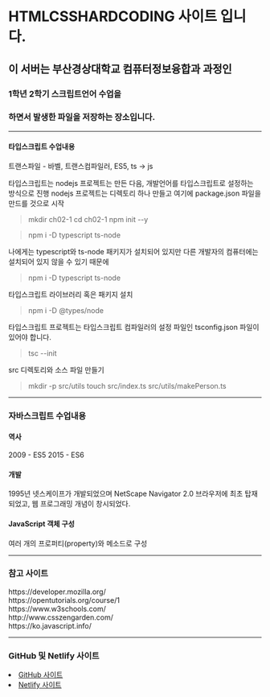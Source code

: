 # HTMLCSSHARDCODING 사이트 입니다.
<h2> 이 서버는 부산경상대학교 컴퓨터정보융합과 과정인</h2>
<h3>1학년 2학기 스크립트언어 수업을</h3>
<h3>하면서 발생한 파일을 저장하는 장소입니다.</h3>
<hr>
<h4>타입스크립트 수업내용</h4>
<p>
트랜스파일 - 바벨, 트랜스컴파일러, ES5, ts -> js

타입스크립트는 nodejs 프로젝트는 만든 다음, 개발언어를 타입스크립트로 설정하는 방식으로 진행
nodejs 프로젝트는 디렉토리 하나 만들고 여기에 package.json 파일을 만드를 것으로 시작

>mkdir ch02-1
>cd ch02-1
>npm init --y

> npm i -D typescript ts-node

나에게는 typescript와 ts-node 패키지가 설치되어 있지만 다른 개발자의 컴퓨터에는 설치되어 있지 않을 수 있기 때문에 

>npm i -D typescript ts-node

타입스크립트 라이브러리 혹은 패키지 설치

>npm i -D @types/node

타입스크립트 프로젝트는 타입스크립트 컴파일러의 설정 파일인 tsconfig.json 파일이 있어야 합니다.

>tsc --init

src 디렉토리와 소스 파일 만들기
>mkdir -p src/utils
>touch src/index.ts src/utils/makePerson.ts</p>
<hr>
<h3>자바스크립트 수업내용</h3>
<h4>역사</h4>
<p>2009 - ES5 
2015 - ES6</p>
<h4>개발</h4>
<p>1995년 넷스케이프가 개발되었으며 NetScape Navigator 2.0 브라우저에 최초 탑재되었고, 웹 프로그래밍 개념이 창시되었다.</p>
<h4>JavaScript 객체 구성</h4>
<p>여러 개의 프로퍼티(property)와 메소드로 구성<p>
<hr>
<h3>참고 사이트</h3>
https://developer.mozilla.org/ <br>
https://opentutorials.org/course/1 <br>
https://www.w3schools.com/ <br>
http://www.csszengarden.com/ <br>
https://ko.javascript.info/ <br>
<hr>
<h3>GitHub 및 Netlify 사이트</h3>
<li>
<a href = "https://jaehantv.github.io/HtmlHardCoding/">GitHub 사이트</a>
</li>
<li>
<a href = "https://jaehantv.netlify.app/">Netlify 사이트</a>
</li>
